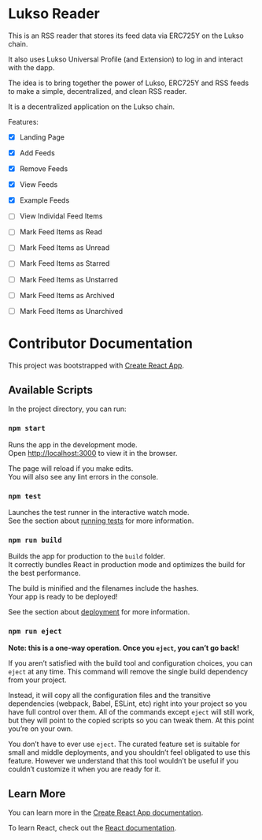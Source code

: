 # Lukso Reader

This is an RSS reader that stores its feed data via ERC725Y on the Lukso chain.

It also uses Lukso Universal Profile (and Extension) to log in and interact with the dapp.

The idea is to bring together the power of Lukso, ERC725Y and RSS feeds to make a simple, decentralized, and clean RSS reader.

It is a decentralized application on the Lukso chain.

Features:
  - [x] Landing Page
  - [x] Add Feeds
  - [x] Remove Feeds
  - [x] View Feeds
  - [x] Example Feeds
  - [ ] View Individal Feed Items
  - [ ] Mark Feed Items as Read
  - [ ] Mark Feed Items as Unread
  - [ ] Mark Feed Items as Starred
  - [ ] Mark Feed Items as Unstarred
  - [ ] Mark Feed Items as Archived
  - [ ] Mark Feed Items as Unarchived


# Contributor Documentation

This project was bootstrapped with [Create React App](https://github.com/facebook/create-react-app).

## Available Scripts

In the project directory, you can run:

### `npm start`

Runs the app in the development mode.\
Open [http://localhost:3000](http://localhost:3000) to view it in the browser.

The page will reload if you make edits.\
You will also see any lint errors in the console.

### `npm test`

Launches the test runner in the interactive watch mode.\
See the section about [running tests](https://facebook.github.io/create-react-app/docs/running-tests) for more information.

### `npm run build`

Builds the app for production to the `build` folder.\
It correctly bundles React in production mode and optimizes the build for the best performance.

The build is minified and the filenames include the hashes.\
Your app is ready to be deployed!

See the section about [deployment](https://facebook.github.io/create-react-app/docs/deployment) for more information.

### `npm run eject`

**Note: this is a one-way operation. Once you `eject`, you can’t go back!**

If you aren’t satisfied with the build tool and configuration choices, you can `eject` at any time. This command will remove the single build dependency from your project.

Instead, it will copy all the configuration files and the transitive dependencies (webpack, Babel, ESLint, etc) right into your project so you have full control over them. All of the commands except `eject` will still work, but they will point to the copied scripts so you can tweak them. At this point you’re on your own.

You don’t have to ever use `eject`. The curated feature set is suitable for small and middle deployments, and you shouldn’t feel obligated to use this feature. However we understand that this tool wouldn’t be useful if you couldn’t customize it when you are ready for it.

## Learn More

You can learn more in the [Create React App documentation](https://facebook.github.io/create-react-app/docs/getting-started).

To learn React, check out the [React documentation](https://reactjs.org/).

